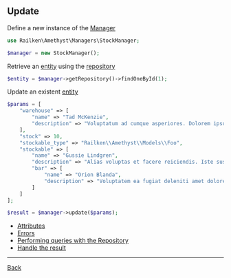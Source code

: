 ## Update 


Define a new instance of the [Manager](manager.md)

```php
use Railken\Amethyst\Managers\StockManager;

$manager = new StockManager();
```

Retrieve an [entity](model.md) using the [repository](repository.md)


```php
$entity = $manager->getRepository()->findOneById(1);
```

Update an existent [entity](model.md)

```php
$params = [
    "warehouse" => [
        "name" => "Tad McKenzie",
        "description" => "Voluptatum ad cumque asperiores. Dolorem ipsum modi vel eaque. Laudantium pariatur facilis minima neque repellendus."
    ],
    "stock" => 10,
    "stockable_type" => "Railken\\Amethyst\\Models\\Foo",
    "stockable" => [
        "name" => "Gussie Lindgren",
        "description" => "Alias voluptas et facere reiciendis. Iste suscipit id iure impedit blanditiis et voluptatem aut. Nihil rerum soluta sed repellendus. Eum assumenda quam eum iste aut ad.",
        "bar" => [
            "name" => "Orion Blanda",
            "description" => "Voluptatem ea fugiat deleniti amet dolore. Non dolores in qui et laboriosam inventore nostrum quasi. Et quo explicabo cum doloremque adipisci dolores omnis."
        ]
    ]
];

$result = $manager->update($params);
```

* [Attributes](attributes.md)
* [Errors](errors.md)
* [Performing queries with the Repository](repository.md)
* [Handle the result](result.md)

---
[Back](index.md)